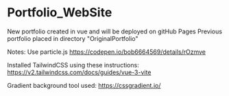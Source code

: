 # Portfolio_WebSite

New portfolio created in vue and will be deployed on gitHub Pages
Previous portfolio placed in directory "OriginalPortfolio"

Notes:
Use particle.js
https://codepen.io/bob6664569/details/rOzmve

Installed TailwindCSS using these instructions:
https://v2.tailwindcss.com/docs/guides/vue-3-vite

Gradient background tool used:
https://cssgradient.io/
